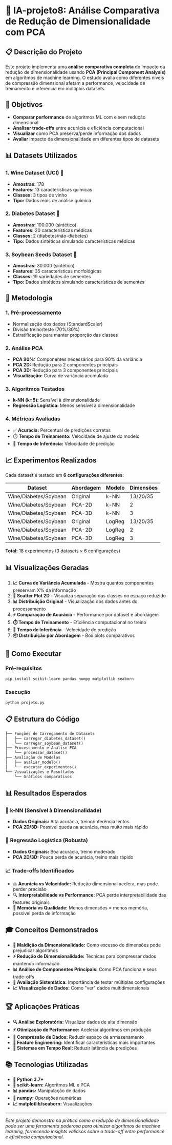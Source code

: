 # 🍷 IA-projeto8: Análise Comparativa de Redução de Dimensionalidade com PCA

## 📋 Descrição do Projeto

Este projeto implementa uma **análise comparativa completa** do impacto da redução de dimensionalidade usando **PCA (Principal Component Analysis)** em algoritmos de machine learning. O estudo avalia como diferentes níveis de compressão dimensional afetam a performance, velocidade de treinamento e inferência em múltiplos datasets.

## 🎯 Objetivos

- **Comparar performance** de algoritmos ML com e sem redução dimensional
- **Analisar trade-offs** entre acurácia e eficiência computacional
- **Visualizar** como PCA preserva/perde informação dos dados
- **Avaliar** impacto da dimensionalidade em diferentes tipos de datasets

## 📊 Datasets Utilizados

### 1. **Wine Dataset (UCI)** 🍾
- **Amostras:** 178
- **Features:** 13 características químicas
- **Classes:** 3 tipos de vinho
- **Tipo:** Dados reais de análise química

### 2. **Diabetes Dataset** 🏥
- **Amostras:** 100.000 (sintético)
- **Features:** 20 características médicas
- **Classes:** 2 (diabetes/não-diabetes)
- **Tipo:** Dados sintéticos simulando características médicas

### 3. **Soybean Seeds Dataset** 🌱
- **Amostras:** 30.000 (sintético)
- **Features:** 35 características morfológicas
- **Classes:** 19 variedades de sementes
- **Tipo:** Dados sintéticos simulando características de sementes

## 🔬 Metodologia

### 1. **Pré-processamento**
- Normalização dos dados (StandardScaler)
- Divisão treino/teste (70%/30%)
- Estratificação para manter proporção das classes

### 2. **Análise PCA**
- **PCA 90%:** Componentes necessários para 90% da variância
- **PCA 2D:** Redução para 2 componentes principais
- **PCA 3D:** Redução para 3 componentes principais
- **Visualização:** Curva de variância acumulada

### 3. **Algoritmos Testados**
- **k-NN (k=5):** Sensível à dimensionalidade
- **Regressão Logística:** Menos sensível à dimensionalidade

### 4. **Métricas Avaliadas**
- ✅ **Acurácia:** Percentual de predições corretas
- ⏱️ **Tempo de Treinamento:** Velocidade de ajuste do modelo
- 🚀 **Tempo de Inferência:** Velocidade de predição

## 📈 Experimentos Realizados

Cada dataset é testado em **6 configurações diferentes**:

| Dataset | Abordagem | Modelo | Dimensões |
|---------|-----------|--------|-----------|
| Wine/Diabetes/Soybean | Original | k-NN | 13/20/35 |
| Wine/Diabetes/Soybean | PCA-2D | k-NN | 2 |
| Wine/Diabetes/Soybean | PCA-3D | k-NN | 3 |
| Wine/Diabetes/Soybean | Original | LogReg | 13/20/35 |
| Wine/Diabetes/Soybean | PCA-2D | LogReg | 2 |
| Wine/Diabetes/Soybean | PCA-3D | LogReg | 3 |

**Total:** 18 experimentos (3 datasets × 6 configurações)

## 📊 Visualizações Geradas

1. **📈 Curva de Variância Acumulada** - Mostra quantos componentes preservam X% da informação
2. **🎨 Scatter Plot 2D** - Visualiza separação das classes no espaço reduzido
3. **📊 Distribuição Original** - Visualização dos dados antes do processamento
4. **⚡ Comparação de Acurácia** - Performance por dataset e abordagem
5. **⏱️ Tempo de Treinamento** - Eficiência computacional no treino
6. **🚀 Tempo de Inferência** - Velocidade de predição
7. **📦 Distribuição por Abordagem** - Box plots comparativos

## 🚀 Como Executar

### Pré-requisitos
```bash
pip install scikit-learn pandas numpy matplotlib seaborn
```

### Execução
```bash
python projeto.py
```

## 📋 Estrutura do Código

```python
├── Funções de Carregamento de Datasets
│   ├── carregar_diabetes_dataset()
│   └── carregar_soybean_dataset()
├── Processamento e Análise PCA
│   └── processar_dataset()
├── Avaliação de Modelos
│   ├── avaliar_modelo()
│   └── executar_experimentos()
└── Visualizações e Resultados
    └── Gráficos comparativos
```

## 📊 Resultados Esperados

### 🔴 **k-NN (Sensível à Dimensionalidade)**
- **Dados Originais:** Alta acurácia, treino/inferência lentos
- **PCA 2D/3D:** Possível queda na acurácia, mas muito mais rápido

### 🔵 **Regressão Logística (Robusta)**
- **Dados Originais:** Boa acurácia, treino moderado
- **PCA 2D/3D:** Pouca perda de acurácia, treino mais rápido

### 📈 **Trade-offs Identificados**
- ⚖️ **Acurácia vs Velocidade:** Redução dimensional acelera, mas pode perder precisão
- 🔍 **Interpretabilidade vs Performance:** PCA perde interpretabilidade das features originais
- 💾 **Memória vs Qualidade:** Menos dimensões = menos memória, possível perda de informação

## 🎓 Conceitos Demonstrados

- **🎯 Maldição da Dimensionalidade:** Como excesso de dimensões pode prejudicar algoritmos
- **⚡ Redução de Dimensionalidade:** Técnicas para compressar dados mantendo informação
- **📊 Análise de Componentes Principais:** Como PCA funciona e seus trade-offs
- **🔄 Avaliação Sistemática:** Importância de testar múltiplas configurações
- **📈 Visualização de Dados:** Como "ver" dados multidimensionais

## 🏆 Aplicações Práticas

- **🔍 Análise Exploratória:** Visualizar dados de alta dimensão
- **⚡ Otimização de Performance:** Acelerar algoritmos em produção
- **💾 Compressão de Dados:** Reduzir espaço de armazenamento
- **🎯 Feature Engineering:** Identificar características mais importantes
- **🚀 Sistemas em Tempo Real:** Reduzir latência de predições

## 📚 Tecnologias Utilizadas

- **🐍 Python 3.7+**
- **🤖 scikit-learn:** Algoritmos ML e PCA
- **📊 pandas:** Manipulação de dados
- **🔢 numpy:** Operações numéricas
- **📈 matplotlib/seaborn:** Visualizações


---

*Este projeto demonstra na prática como a redução de dimensionalidade pode ser uma ferramenta poderosa para otimizar algoritmos de machine learning, fornecendo insights valiosos sobre o trade-off entre performance e eficiência computacional.*
